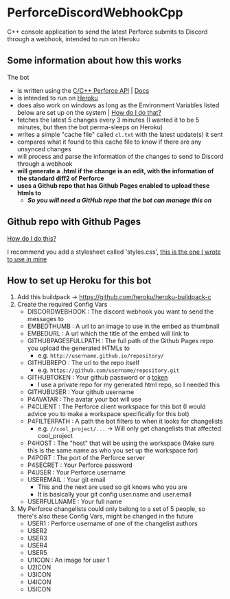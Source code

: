 # PerforceDiscordWebhookCpp
C++ console application to send the latest Perforce submits to Discord through a webhook, intended to run on Heroku

## Some information about how this works
The bot
- is written using the [C/C++ Perforce API](https://www.perforce.com/downloads/helix-core-c/c-api) | [Docs](https://www.perforce.com/manuals/p4api/Content/P4API/Home-p4api.html)
- is intended to run on [Heroku](https://www.heroku.com/)
- does also work on windows as long as the Environment Variables listed below are set up on the system | [How do I do that?](http://www.dowdandassociates.com/blog/content/howto-set-an-environment-variable-in-windows/)
- fetches the latest 5 changes every 3 minutes (I wanted it to be 5 minutes, but then the bot perma-sleeps on Heroku)
- writes a simple "cache file" called `cl.txt` with the latest update(s) it sent
- compares what it found to this cache file to know if there are any unsynced changes
- will process and parse the information of the changes to send to Discord through a webhook
- **will generate a .html if the change is an edit, with the information of the standard diff2 of Perforce**
- **uses a Github repo that has Github Pages enabled to upload these htmls to**
  - **_So you will need a GitHub repo that the bot can manage this on_**

## Github repo with Github Pages
[How do I do this?](https://pages.github.com/)

I recommend you add a stylesheet called 'styles.css', [this is the one I wrote to use in mine](PerforceDiscordWebhookCpp/Diffs/styles.css)

## How to set up Heroku for this bot
1. Add this buildpack -> https://github.com/heroku/heroku-buildpack-c
2. Create the required Config Vars
    - DISCORDWEBHOOK : The discord webhook you want to send the messages to
    - EMBEDTHUMB : A url to an image to use in the embed as thumbnail
    - EMBEDURL : A url which the title of the embed will link to
    - GITHUBPAGESFULLPATH : The full path of the Github Pages repo you upload the generated HTMLs to
      - e.g. `http://username.github.io/repository/`
    - GITHUBREPO : The url to the repo itself
      - e.g. `https://github.com/username/repository.git`
    - GITHUBTOKEN : Your github password or a [token](https://github.com/settings/tokens)
      - I use a private repo for my generated html repo, so I needed this
    - GITHUBUSER : Your github username
    - P4AVATAR : The avatar your bot will use
    - P4CLIENT : The Perforce client workspace for this bot (I would advice you to make a workspace specifically for this bot)
    - P4FILTERPATH : A path the bot filters to when it looks for changelists
      - e.g. `//cool_project/...` -> Will only get changelists that affected cool_project
    - P4HOST : The "host" that will be using the workspace (Make sure this is the same name as who you set up the workspace for)
    - P4PORT : The port of the Perforce server
    - P4SECRET : Your Perforce password
    - P4USER : Your Perforce username
    - USEREMAIL : Your git email
      - This and the next are used so git knows who you are
      - It is basically your git config user.name and user.email
    - USERFULLNAME : Your full name
3. My Perforce changelists could only belong to a set of 5 people, so there's also these Config Vars, might be changed in the future
    - USER1 : Perforce username of one of the changelist authors
    - USER2
    - USER3
    - USER4
    - USER5
    - U1ICON : An image for user 1
    - U2ICON
    - U3ICON
    - U4ICON
    - U5ICON
